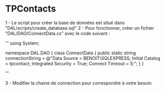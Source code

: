 # TPContacts

1 - Le script pour créer la base de données est situé dans "DAL/scripts/create_database.sql" 2 - Pour fonctionner, créer un fichier "DAL/DAO/ConnectData.cs" avec le code suivant :

’’’
using System;

namespace DAL.DAO
{
    class ConnectData
    {
        public static string connectionString = @"Data Source = BENOIT\SQLEXPRESS; Initial Catalog = tpcontact; Integrated Security = True; Connect Timeout = 5;";
    }
}

’’’

3 - Modifier la chaine de connection pour correspondre à votre besoin
